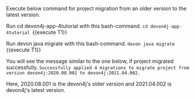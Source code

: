 Execute below command for project migration from an older version to the latest version.





Run cd devon4j-app-4tutorial with this bash-command.
`cd devon4j-app-4tutorial `{{execute T1}} 








Run devon java migrate with this bash-command.
`devon java migrate `{{execute T1}} 

You will see the message similar to the one below, if project migrated successfully.
`Successfully applied 4 migrations to migrate project from version devon4j:2020.08.001 to devon4j:2021.04.002.`

Here, 2020.08.001 is the devon4j&#39;s older version and 2021.04.002 is devon4j&#39;s latest version.


